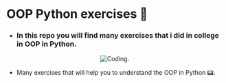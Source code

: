 # OOP Python exercises 📒

* ### In this repo you will find many exercises that i did in college in OOP in Python.

<div align="center">
  
![Coding.](https://media.giphy.com/media/coxQHKASG60HrHtvkt/giphy.gif "Code gif") 
  
</div>

* Many exercises that will help you to understand the OOP in Python 📟.
